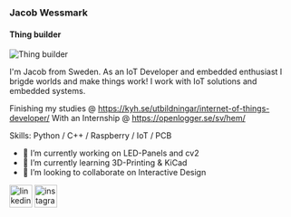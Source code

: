 ### Jacob Wessmark
#### Thing builder
![Thing builder](https://i.postimg.cc/1XmHxcwT/banner.png)

I'm Jacob from Sweden. 
As an IoT Developer and embedded enthusiast I brigde worlds and make things work! 
I work with IoT solutions and embedded systems. 

Finishing my studies @ https://kyh.se/utbildningar/internet-of-things-developer/
With an Internship @ https://openlogger.se/sv/hem/

Skills: Python / C++ / Raspberry / IoT / PCB 

- 🔭 I’m currently working on LED-Panels and cv2 
- 🌱 I’m currently learning 3D-Printing & KiCad
- 👯 I’m looking to collaborate on Interactive Design 


[<img src='https://cdn.jsdelivr.net/npm/simple-icons@3.0.1/icons/linkedin.svg' alt='linkedin' height='40'>](https://www.linkedin.com/in/jacob-wessmark-a00063249/)  [<img src='https://cdn.jsdelivr.net/npm/simple-icons@3.0.1/icons/instagram.svg' alt='instagram' height='40'>](https://www.instagram.com/jacobwessmark/)  

